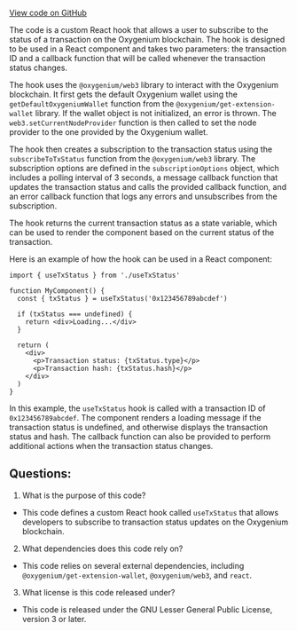 [View code on GitHub](https://github.com/oxygenium/oxygenium-web3/packages/web3-react/src/hooks/useTxStatus.tsx)

The code is a custom React hook that allows a user to subscribe to the status of a transaction on the Oxygenium blockchain. The hook is designed to be used in a React component and takes two parameters: the transaction ID and a callback function that will be called whenever the transaction status changes. 

The hook uses the `@oxygenium/web3` library to interact with the Oxygenium blockchain. It first gets the default Oxygenium wallet using the `getDefaultOxygeniumWallet` function from the `@oxygenium/get-extension-wallet` library. If the wallet object is not initialized, an error is thrown. The `web3.setCurrentNodeProvider` function is then called to set the node provider to the one provided by the Oxygenium wallet.

The hook then creates a subscription to the transaction status using the `subscribeToTxStatus` function from the `@oxygenium/web3` library. The subscription options are defined in the `subscriptionOptions` object, which includes a polling interval of 3 seconds, a message callback function that updates the transaction status and calls the provided callback function, and an error callback function that logs any errors and unsubscribes from the subscription.

The hook returns the current transaction status as a state variable, which can be used to render the component based on the current status of the transaction. 

Here is an example of how the hook can be used in a React component:

```
import { useTxStatus } from './useTxStatus'

function MyComponent() {
  const { txStatus } = useTxStatus('0x123456789abcdef')

  if (txStatus === undefined) {
    return <div>Loading...</div>
  }

  return (
    <div>
      <p>Transaction status: {txStatus.type}</p>
      <p>Transaction hash: {txStatus.hash}</p>
    </div>
  )
}
```

In this example, the `useTxStatus` hook is called with a transaction ID of `0x123456789abcdef`. The component renders a loading message if the transaction status is undefined, and otherwise displays the transaction status and hash. The callback function can also be provided to perform additional actions when the transaction status changes.
## Questions: 
 1. What is the purpose of this code?
- This code defines a custom React hook called `useTxStatus` that allows developers to subscribe to transaction status updates on the Oxygenium blockchain.

2. What dependencies does this code rely on?
- This code relies on several external dependencies, including `@oxygenium/get-extension-wallet`, `@oxygenium/web3`, and `react`.

3. What license is this code released under?
- This code is released under the GNU Lesser General Public License, version 3 or later.